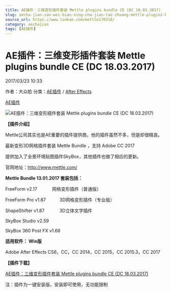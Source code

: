 ```yaml
---
title: AE插件：三维变形插件套装 Mettle plugins bundle CE (DC 18.03.2017)
slug: aecha-jian-san-wei-bian-xing-cha-jian-tao-zhuang-mettle-plugins-bundle-ce-dc-18-03-2017
source_url: https://www.lookae.com/mettle170318/
category: aechajian
tags: [AE插件]
---
```

# AE插件：三维变形插件套装 Mettle plugins bundle CE (DC 18.03.2017)

2017/03/23 10:33

作者：大众脸
分类：[AE插件](https://www.lookae.com/after-effects/aechajian/) / [After Effects](https://www.lookae.com/after-effects/)

[AE插件](https://www.lookae.com/tag/ae%e6%8f%92%e4%bb%b6/)

![AE插件：三维变形插件套装 Mettle plugins bundle CE (DC 18.03.2017)](https://www.lookae.com/wp-content/uploads/2016/03/Mettle-Pluginsb.jpg "AE插件：三维变形插件套装 Mettle plugins bundle CE (DC 18.03.2017)-LookAE.com")

**【插件介绍】**

Mettle公司其实也是AE重要的插件提供商，他的插件虽然不多，但是却很精良。

最新变形3D网格插件套装 Mettle Bundle ，支持 Adobe CC 2017

提供加入了全景环境贴图插件SkyBox，其他插件也做了相应的更新。

官网地址：http://www.mettle.com/

**Mettle Bundle 13.01.2017 套装包括：**

FreeForm v2.17            网格变形插件（普通版）

FreeForm Pro v1.87           3D网格变形插件（专业版）

ShapeShifter v1.87            3D立体文字插件

SkyBox Studio v2.59

SkyBox 360 Post FX v1.68

**适用软件： Win版**

Adobe After Effects CS6，CC，CC 2014，CC 2015，CC 2015.3，CC 2017

**【插件下载】**

[AE插件：三维变形插件套装 Mettle plugins bundle CE (DC 18.03.2017)](https://lookae.ctfile.com/fs/apA185079058)

注：插件为一键安装版，安装即可使用，无功能限制
